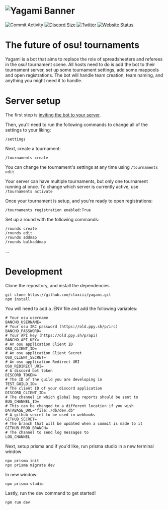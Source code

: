 # ![Yagami Banner](https://i.imgur.com/YRiIrgs.png)

![Commit Activity](https://img.shields.io/github/commit-activity/w/clxxiii/yagami?style=for-the-badge&color=F34E87&label=commits)
[![Discord Size](https://img.shields.io/discord/958473297106985010?label=Discord&style=for-the-badge&color=F34E87&logo=discord)](https://yagami.clxxiii.dev/discord)
[![Twitter](https://img.shields.io/twitter/follow/clxxiii1?color=F34E87&label=Follow%20the%20dev&logo=Twitter&style=for-the-badge)](https://twitter.com/clxxiii1)
[![Website Status](https://img.shields.io/website?style=for-the-badge&url=https%3A%2F%2Fyagami.clxxiii.dev&up_color=F34E87&down_color=darkred)](https://yagami.clxxiii.dev)

# The future of osu! tournaments

Yagami is a bot that aims to replace the role of spreadsheeters and referees in the osu! tournament scene. All hosts need to do is add the bot to their tournament server, set up some tournament settings, add some mappools and open registrations. The bot will handle team creation, team naming, and anything you might need it to handle.

# Server setup

The first step is [inviting the bot to your server](https://yagami.clxxiii.dev/invite).

Then, you'll need to run the following commands to change all of the settings to your liking:

```
/settings
```

Next, create a tournament:

```
/tournaments create
```

You can change the tournament's settings at any time using `/tournaments edit`

Your server can have multiple tournaments, but only one tournament running at once.
To change which server is currently active, use `/tournaments activate`

Once your tournament is setup, and you're ready to open registrations:

```
/tournaments registration enabled:True
```

Set up a round with the following commands:

```
/rounds create
/rounds edit
/rounds addmap
/rounds bulkaddmap
```

...

# Development

Clone the repository, and install the dependencies

```
git clone https://github.com/clxxiii/yagami.git
npm install
```

You will need to add a .ENV file and add the following variables:

```env
# Your osu username
BANCHO_USERNAME=
# Your osu IRC password (https://old.ppy.sh/p/irc)
BANCHO_PASSWORD=
# Your API key (https://old.ppy.sh/p/api)
BANCHO_API_KEY=
# An osu application Client ID
OSU_CLIENT_ID=
# An osu application Client Secret
OSU_CLIENT_SECRET=
# An osu application Redirect URI
OSU_REDIRECT_URI=
# A discord bot token
DISCORD_TOKEN=
# The ID of the guild you are developing in
TEST_GUILD_ID=
# The client ID of your discord application
DISCORD_CLIENT_ID=
# The channel in which global bug reports should be sent to
BUG_CHANNEL_ID=
# This can be changed to a different location if you wish
DATABASE_URL="file:./db/dev.db"
# A github secret to be used in webhooks
GITHUB_SECRET=
# The branch that will be updated when a commit is made to it
GITHUB_PROD_BRANCH=
# The channel to send log messages to
LOG_CHANNEL
```

Next, setup prisma and if you'd like, run prisma studio in a new terminal window

```
npx prisma init
npx prisma migrate dev
```

In new window:

```
npx prisma studio
```

Lastly, run the dev command to get started!

```
npm run dev
```
